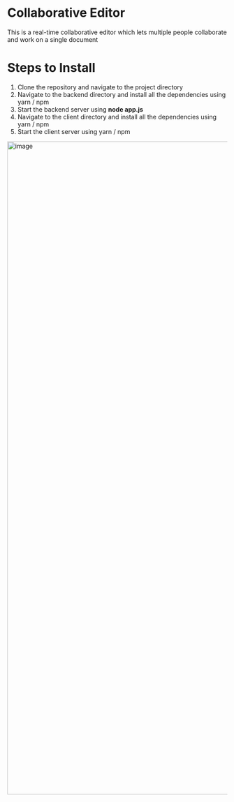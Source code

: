 # Collaborative Editor

This is a real-time collaborative editor which lets multiple people collaborate and work on a single document 

# Steps to Install

1. Clone the repository and navigate to the project directory
2. Navigate to the backend directory and install all the dependencies using yarn / npm
3. Start the backend server using **node app.js**
4. Navigate to the client directory and install all the dependencies using yarn / npm
5. Start the client server using yarn / npm

<img width="1497" alt="image" src="https://github.com/sai034/collab-editor/assets/112326008/33089bdf-8520-4224-963b-c63d631582af">
